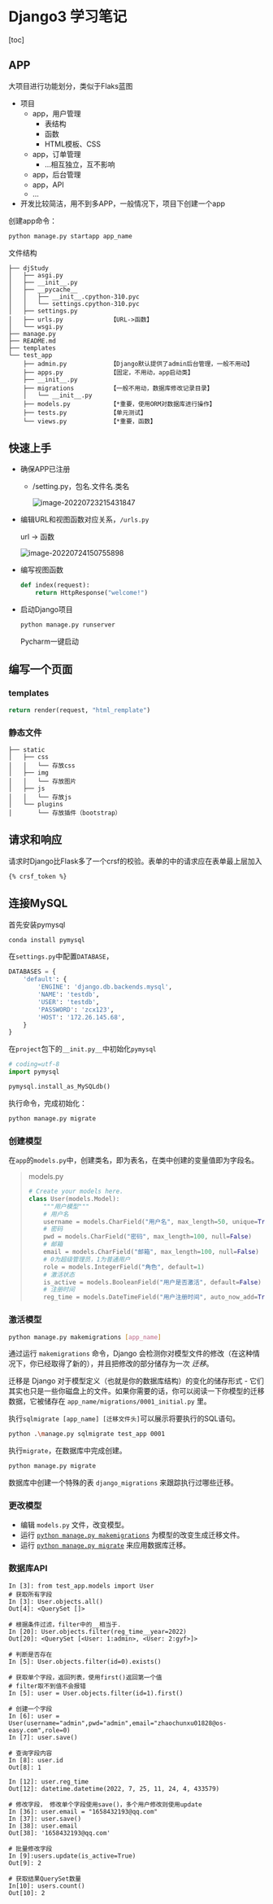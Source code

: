 # Django3 学习笔记

[toc]

## APP

大项目进行功能划分，类似于Flaks蓝图

- 项目
  - app，用户管理
    - 表结构
    - 函数
    - HTML模板、CSS
  - app，订单管理
    - …相互独立，互不影响
  - app，后台管理
  - app，API
  - …
- 开发比较简洁，用不到多APP，一般情况下，项目下创建一个app

创建app命令：

```bash
python manage.py startapp app_name
```



文件结构

```
├── djStudy
│   ├── asgi.py
│   ├── __init__.py
│   ├── __pycache__
│   │   ├── __init__.cpython-310.pyc
│   │   └── settings.cpython-310.pyc
│   ├── settings.py
│   ├── urls.py				【URL->函数】
│   └── wsgi.py
├── manage.py
├── README.md
├── templates
└── test_app
    ├── admin.py			【Django默认提供了admin后台管理，一般不用动】
    ├── apps.py				【固定，不用动，app启动类】
    ├── __init__.py
    ├── migrations			【一般不用动，数据库修改记录目录】
    │   └── __init__.py
    ├── models.py			【*重要，使用ORM对数据库进行操作】
    ├── tests.py			【单元测试】
    └── views.py			【*重要，函数】
```

## 快速上手

- 确保APP已注册

  - /setting.py，包名.文件名.类名

    ![image-20220723215431847](https://img.2fanbaby.cn/img/202207232154951.png)

- 编辑URL和视图函数对应关系，`/urls.py`

  url -> 函数

  ![image-20220724150755898](https://img.2fanbaby.cn/img/202207241508995.png)

- 编写视图函数

  ```python
  def index(request):
      return HttpResponse("welcome!")
  ```

- 启动Django项目

  ```bash
  python manage.py runserver
  ```

  Pycharm一键启动

## 编写一个页面

### templates

```python
return render(request, "html_remplate")
```

### 静态文件

```text
├── static
│   ├── css
│   │   └── 存放css
│   ├── img
│   │   └── 存放图片
│   ├── js
│   │   └── 存放js
│   └── plugins
│       └── 存放插件（bootstrap）
```

## 请求和响应

请求时Django比Flask多了一个crsf的校验。表单的中的请求应在表单最上层加入

```django
{% crsf_token %}
```



## 连接MySQL

首先安装pymysql

```bash
conda install pymysql
```

在`settings.py`中配置`DATABASE`，

```python
DATABASES = {
    'default': {
        'ENGINE': 'django.db.backends.mysql',
        'NAME': 'testdb',
        'USER': 'testdb',
        'PASSWORD': 'zcx123',
        'HOST': '172.26.145.68',
    }
}
```

在`project`包下的`__init.py__`中初始化`pymysql`

```python
# coding=utf-8
import pymysql

pymysql.install_as_MySQLdb()
```

执行命令，完成初始化：

```bash
python manage.py migrate
```

### 创建模型

在`app`的`models.py`中，创建类名，即为表名，在类中创建的变量值即为字段名。

> models.py
>
> ```python
> # Create your models here.
> class User(models.Model):
>     """用户模型"""
>     # 用户名
>     username = models.CharField("用户名", max_length=50, unique=True, null=False)
>     # 密码
>     pwd = models.CharField("密码", max_length=100, null=False)
>     # 邮箱
>     email = models.CharField("邮箱", max_length=100, null=False)
>     # 0为超级管理员，1为普通用户
>     role = models.IntegerField("角色", default=1)
>     # 激活状态
>     is_active = models.BooleanField("用户是否激活", default=False)
>     # 注册时间
>     reg_time = models.DateTimeField("用户注册时间", auto_now_add=True)
> ```

### 激活模型

```bash
python manage.py makemigrations [app_name]
```

通过运行 `makemigrations` 命令，Django 会检测你对模型文件的修改（在这种情况下，你已经取得了新的），并且把修改的部分储存为一次 *迁移*。

迁移是 Django 对于模型定义（也就是你的数据库结构）的变化的储存形式 - 它们其实也只是一些你磁盘上的文件。如果你需要的话，你可以阅读一下你模型的迁移数据，它被储存在 `app_name/migrations/0001_initial.py` 里。



执行`sqlmigrate [app_name] [迁移文件头]`可以展示将要执行的SQL语句。

```bash
python .\manage.py sqlmigrate test_app 0001
```



执行`migrate`，在数据库中完成创建。

```python
python manage.py migrate
```



数据库中创建一个特殊的表 `django_migrations` 来跟踪执行过哪些迁移。



### 更改模型

- 编辑 `models.py` 文件，改变模型。
- 运行 [`python manage.py makemigrations`](https://docs.djangoproject.com/zh-hans/4.0/ref/django-admin/#django-admin-makemigrations) 为模型的改变生成迁移文件。
- 运行 [`python manage.py migrate`](https://docs.djangoproject.com/zh-hans/4.0/ref/django-admin/#django-admin-migrate) 来应用数据库迁移。

### 数据库API

```pycon
In [3]: from test_app.models import User
# 获取所有字段
In [3]: User.objects.all()
Out[4]: <QuerySet []>

# 根据条件过滤，filter中的__相当于.
In [20]: User.objects.filter(reg_time__year=2022)
Out[20]: <QuerySet [<User: 1:admin>, <User: 2:gyf>]>

# 判断是否存在
In [5]: User.objects.filter(id=0).exists()

# 获取单个字段，返回列表，使用first()返回第一个值
# filter取不到值不会报错
In [5]: user = User.objects.filter(id=1).first()

# 创建一个字段
In [6]: user = User(username="admin",pwd="admin",email="zhaochunxu01828@os-easy.com",role=0)
In [7]: user.save()

# 查询字段内容
In [8]: user.id
Out[8]: 1

In [12]: user.reg_time
Out[12]: datetime.datetime(2022, 7, 25, 11, 24, 4, 433579)

# 修改字段， 修改单个字段使用save()，多个用户修改则使用update
In [36]: user.email = "1658432193@qq.com"
In [37]: user.save()
In [38]: user.email
Out[38]: '1658432193@qq.com'

# 批量修改字段
In [9]:users.update(is_active=True)
Out[9]: 2

# 获取结果QuerySet数量
In[10]: users.count()
Out[10]: 2
```
